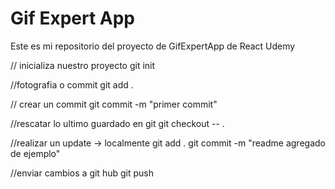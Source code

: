 # Gif Expert App

Este es mi repositorio del proyecto de GifExpertApp de React Udemy

// inicializa nuestro proyecto
git init

//fotografia o commit
git add .

// crear un commit
git commit -m "primer commit"

//rescatar lo ultimo guardado en git
git checkout -- .


//realizar un update -> localmente
git add .
git commit -m "readme agregado de ejemplo"

//enviar cambios a git hub
git push